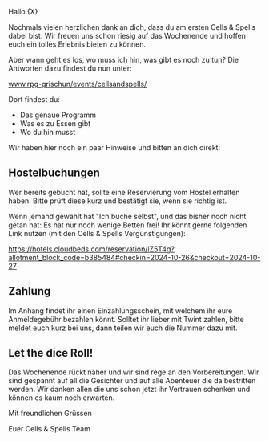 Hallo {X}

Nochmals vielen herzlichen dank an dich, dass du am ersten Cells & Spells dabei bist. Wir freuen uns schon riesig auf das Wochenende und hoffen euch ein tolles Erlebnis bieten zu können.

Aber wann geht es los, wo muss ich hin, was gibt es noch zu tun? Die Antworten dazu findest du nun unter:

www.rpg-grischun/events/cellsandspells/

Dort findest du:

- Das genaue Programm
- Was es zu Essen gibt
- Wo du hin musst

Wir haben hier noch ein paar Hinweise und bitten an dich direkt:

## Hostelbuchungen

Wer bereits gebucht hat, sollte eine Reservierung vom Hostel erhalten haben. Bitte prüft diese kurz und bestätigt sie, wenn sie richtig ist.

Wenn jemand gewählt hat "Ich buche selbst", und das bisher noch nicht getan hat: Es hat nur noch wenige Betten frei! Ihr könnt gerne folgenden Link nutzen (mit den Cells & Spells Vergünstigungen):

https://hotels.cloudbeds.com/reservation/lZ5T4g?allotment_block_code=b385484#checkin=2024-10-26&checkout=2024-10-27

## Zahlung

Im Anhang findet ihr einen Einzahlungsschein, mit welchem ihr eure Anmeldegebühr bezahlen könnt. Solltet ihr lieber mit Twint zahlen, bitte meldet euch kurz bei uns, dann teilen wir euch die Nummer dazu mit.

## Let the dice Roll!

Das Wochenende rückt näher und wir sind rege an den Vorbereitungen. Wir sind gespannt auf all die Gesichter und auf alle Abenteuer die da bestritten werden. Wir danken allen die uns schon jetzt ihr Vertrauen schenken und können es kaum noch erwarten.

Mit freundlichen Grüssen

Euer Cells & Spells Team